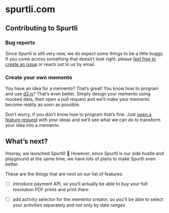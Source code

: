 # spurtli.com

## Contributing to Spurtli

### Bug reports

Since Spurtli is still very new, we do expect some things to be a little buggy. If you come across something that doesn’t look right, please [feel free to create an issue](https://github.com/spurtli/spurtli/issues/new?assignees=&labels=bug&template=bug_report.md&title=) or reach out to us by email.

### Create your own memento

You have an idea for a memento? That’s great! You know how to program and use [d3.js](https://d3js.org/)? That’s even better. Simply design your memento using mocked data, then open a pull request and we’ll make your memento become reality as soon as possible.

Don’t worry, if you don’t know how to program that’s fine. Just [open a feature request](https://github.com/spurtli/spurtli/issues/new?assignees=&labels=enhancement&template=feature_request.md&title=) with your ideas and we’ll see what we can do to transform your idea into a memento.

## What’s next?

Hooray, we launched Spurtli! :tada:
However, since Spurtli is our side hustle and playground at the same time, we have lots of plans to make Spurtli even better.

These are the things that are next on our list of features:

- [ ] introduce payment API, so you’ll actually be able to buy your full resolution PDF prints and print them

- [ ] add activity selector for the memento creator, so you'll be able to select your activities separately and not only by date ranges
